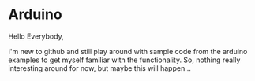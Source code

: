# Arduino

Hello Everybody,

I'm new to github and still play around with sample code from the arduino
examples to get myself familiar with the functionality.
So, nothing really interesting around for now, but maybe this will happen...
